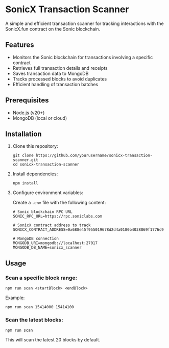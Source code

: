 # SonicX Transaction Scanner

A simple and efficient transaction scanner for tracking interactions with the SonicX.fun contract on the Sonic blockchain.

## Features

- Monitors the Sonic blockchain for transactions involving a specific contract
- Retrieves full transaction details and receipts
- Saves transaction data to MongoDB
- Tracks processed blocks to avoid duplicates
- Efficient handling of transaction batches

## Prerequisites

- Node.js (v20+)
- MongoDB (local or cloud)

## Installation

1. Clone this repository:
   ```
   git clone https://github.com/yourusername/sonicx-transaction-scanner.git
   cd sonicx-transaction-scanner
   ```

2. Install dependencies:
   ```
   npm install
   ```

3. Configure environment variables:
   
   Create a `.env` file with the following content:
   ```
   # Sonic blockchain RPC URL
   SONIC_RPC_URL=https://rpc.soniclabs.com
   
   # SonicX contract address to track
   SONICX_CONTRACT_ADDRESS=0x688e45f955019678d2d4a0180b4038869f1776c9
   
   # MongoDB connection
   MONGODB_URI=mongodb://localhost:27017
   MONGODB_DB_NAME=sonicx_scanner
   ```

## Usage

### Scan a specific block range:

```
npm run scan <startBlock> <endBlock>
```

Example:
```
npm run scan 15414000 15414100
```

### Scan the latest blocks:

```
npm run scan
```
This will scan the latest 20 blocks by default.